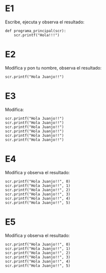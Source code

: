 

# E1

Escribe, ejecuta y observa el resultado:

    def programa_principal(scr):
        scr.printf("Hola!!!")


# E2

Modifica y pon tu nombre, observa el resultado:

    scr.printf("Hola Juanjo!!")


# E3

Modifica:

    scr.printf("Hola Juanjo!!")
    scr.printf("Hola Juanjo!!")
    scr.printf("Hola Juanjo!!")
    scr.printf("Hola Juanjo!!")
    scr.printf("Hola Juanjo!!")
    scr.printf("Hola Juanjo!!")


# E4

Modifica y observa el resultado:

    scr.printf("Hola Juanjo!!", 0)
    scr.printf("Hola Juanjo!!", 1)
    scr.printf("Hola Juanjo!!", 2)
    scr.printf("Hola Juanjo!!", 3)
    scr.printf("Hola Juanjo!!", 4)
    scr.printf("Hola Juanjo!!", 5)

# E5

Modifica y observa el resultado:

    scr.printf("Hola Juanjo!!", 0)
    scr.printf("Hola Juanjo!!", 1)
    scr.printf("Hola Juanjo!!", 2)
    scr.printf("Hola Juanjo!!", 3)
    scr.printf("Hola Juanjo!!", 4)
    scr.printf("Hola Juanjo!!", 5)
